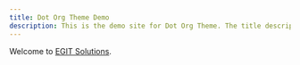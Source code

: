```yaml
---
title: Dot Org Theme Demo
description: This is the demo site for Dot Org Theme. The title description and images front matter is required for meta og content.
---
```


Welcome to [EGIT Solutions](https://egit.netlify.app).